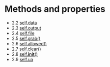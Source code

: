 # Methods and properties

* 2.2 [self.data](methods/data.md)
* 2.3 [self.output](methods/output.md)
* 2.4 [self.file](methods/file.md)
* 2.5 [self.grab()](methods/grab.md)
* 2.6 [self.allowed()](allowed.md)
* 2.7 [self.clear()](clear.md)
* 2.8 [self.__init__()](init.md)
* 2.9 [self.ua](ua.md)